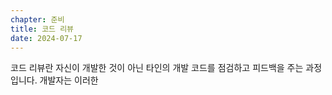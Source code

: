 ```yaml
---
chapter: 준비
title: 코드 리뷰
date: 2024-07-17
---
```


코드 리뷰란 자신이 개발한 것이 아닌 타인의 개발 코드를 점검하고 피드백을 주는 과정입니다. 개발자는 이러한 
